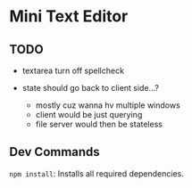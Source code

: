 # Mini Text Editor

## TODO

- textarea turn off spellcheck

- state should go back to client side...?
  - mostly cuz wanna hv multiple windows
  - client would be just querying
  - file server would then be stateless

## Dev Commands

`npm install`: Installs all required dependencies.

